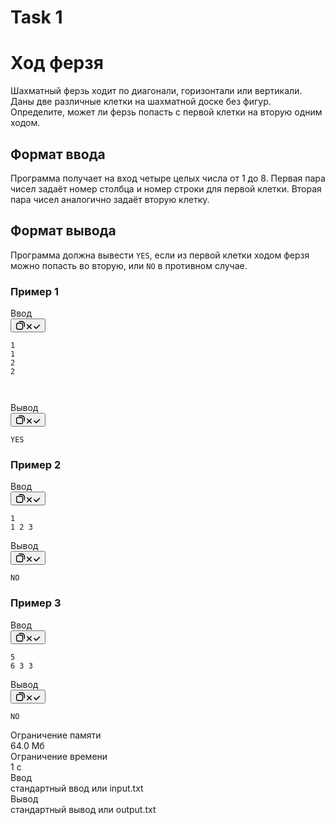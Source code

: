 # Task 1
<div class="Problem_Problem__MgP8f MainPage_MainPage-Problem__h2Uqg MainPage_MainPage-TabContent__9qsJL"><div class="Problem_Problem-Wrapper__nqDY9"><div class="Problem_Problem-Head__Gccsv"><h1 class="Problem_Problem-Header__3kZF9"><span class="Text Text_weight_medium Problem_Problem-Title__r5Adh">Ход ферзя</span></h1></div><div><div><div class="Markdown Markdown_Markdown__l_EM0"><p class="Markdown_Markdown-Paragraph__u_qpb"><span class="Text Text_typography_body-long-m Text_weight_regular">Шахматный ферзь ходит по диагонали, горизонтали или вертикали.
Даны две различные клетки на шахматной доске без фигур.
Определите, может ли ферзь попасть с первой клетки на вторую одним ходом.</span></p></div></div><div><h2 class="ProblemStatement_ProblemStatement-Title__lnhuJ"><span class="Text Text_weight_medium">Формат ввода</span></h2><div><div class="Markdown Markdown_Markdown__l_EM0"><p class="Markdown_Markdown-Paragraph__u_qpb"><span class="Text Text_typography_body-long-m Text_weight_regular">Программа получает на вход четыре целых числа от 1 до 8.
Первая пара чисел задаёт номер столбца и номер строки для первой клетки.
Вторая пара чисел аналогично задаёт вторую клетку.</span></p></div></div></div><div><h2 class="ProblemStatement_ProblemStatement-Title__lnhuJ"><span class="Text Text_weight_medium">Формат вывода</span></h2><div><div class="Markdown Markdown_Markdown__l_EM0"><p class="Markdown_Markdown-Paragraph__u_qpb"><span class="Text Text_typography_body-long-m Text_weight_regular">Программа должна вывести <code>YES</code>, если из первой клетки ходом ферзя можно попасть во вторую, или <code>NO</code> в противном случае.</span></p></div></div></div><div><h3><span class="Text Text_typography_headline-xs Text_weight_medium">Пример 1</span></h3><div class="MarkdownStatementSample_MarkdownStatementSample___LX3V"><div class="CodeSnippet CodeSnippet_view_default undefined" data-testid="code-snippet"><div class="CodeSnippet-Header"><span>Ввод</span></div><div class="CodeSnippet-CopyWrapper"><button aria-label="Копировать в буфер обмена" type="button" class="Button2 Button2_size_s Button2_view_ghost CopyToClipbord CodeSnippet-Copy CodeSnippet-Copy_visually-hidden" autocomplete="off"><span class="Icon Icon_size_m Icon_hasGlyph_noFill Icon_sizeManagement_self Icon_glyph_copy Icon_hasGlyph_noFill Icon_sizeManagement_self Button2-Icon" aria-hidden="true"><svg width="16" height="16" viewBox="0 0 16 16" fill="none" xmlns="http://www.w3.org/2000/svg"><path fill-rule="evenodd" clip-rule="evenodd" d="M1 6.6C1 5.05361 2.2536 3.8 3.8 3.8H9.4C10.9464 3.8 12.2 5.0536 12.2 6.6V12.2C12.2 13.7464 10.9464 15 9.4 15H3.8C2.25361 15 1 13.7464 1 12.2V6.6ZM3.8 5.2C3.0268 5.2 2.4 5.8268 2.4 6.6V12.2C2.4 12.9732 3.0268 13.6 3.8 13.6H9.4C10.1732 13.6 10.8 12.9732 10.8 12.2V6.6C10.8 5.8268 10.1732 5.2 9.4 5.2H3.8Z" fill="currentColor"></path><path fill-rule="evenodd" clip-rule="evenodd" d="M14.3 10.8C14.6866 10.8 15 10.4866 15 10.1V5.9C15 3.19381 12.8062 1 10.1 1H5.9C5.5134 1 5.2 1.3134 5.2 1.7C5.2 2.0866 5.5134 2.4 5.9 2.4H10.1C12.033 2.4 13.6 3.967 13.6 5.9V10.1C13.6 10.4866 13.9134 10.8 14.3 10.8Z" fill="currentColor"></path></svg></span><span class="Button2-Text"><span class="Icon Icon_size_s Icon_hasGlyph_noFill Icon_sizeManagement_self Icon_glyph_close Icon_hasGlyph_noFill Icon_sizeManagement_self CopyToClipbord-StateIcon" aria-hidden="true"><svg width="12" height="12" viewBox="0 0 12 12" fill="none" xmlns="http://www.w3.org/2000/svg"><path d="M2.21869 8.71635C1.9258 9.00924 1.9258 9.48412 2.21869 9.77701C2.51159 10.0699 2.98646 10.0699 3.27935 9.77701L5.99791 7.05845L8.71647 9.77701C9.00936 10.0699 9.48424 10.0699 9.77713 9.77701C10.07 9.48412 10.07 9.00925 9.77713 8.71635L7.05857 5.99779L9.77713 3.27923C10.07 2.98634 10.07 2.51146 9.77713 2.21857C9.48424 1.92568 9.00936 1.92568 8.71647 2.21857L5.99791 4.93713L3.27935 2.21858C2.98646 1.92568 2.51159 1.92568 2.21869 2.21858C1.9258 2.51147 1.9258 2.98634 2.21869 3.27924L4.93725 5.99779L2.21869 8.71635Z" fill="currentColor"></path></svg></span><span class="Icon Icon_size_s Icon_hasGlyph_noFill Icon_sizeManagement_self Icon_glyph_check Icon_hasGlyph_noFill Icon_sizeManagement_self CopyToClipbord-StateIcon" aria-hidden="true"><svg width="12" height="12" viewBox="0 0 12 12" fill="none" xmlns="http://www.w3.org/2000/svg"><path d="M4.55585 9.41902C4.56019 9.42359 4.5646 9.42811 4.56908 9.43259C4.67268 9.53619 4.79905 9.60314 4.93207 9.63345C5.17526 9.68902 5.44077 9.6221 5.63017 9.43269C5.63583 9.42703 5.64138 9.4213 5.64683 9.41551L10.982 4.08038C11.2748 3.78749 11.2748 3.31261 10.982 3.01972C10.6891 2.72683 10.2142 2.72683 9.9213 3.01972L5.09958 7.84143L2.48053 5.22238C2.18763 4.92949 1.71276 4.92949 1.41987 5.22238C1.12697 5.51527 1.12697 5.99015 1.41987 6.28304L4.55585 9.41902Z" fill="currentColor"></path></svg></span></span></button></div><div class="CodeSnippet-Content"><pre class="CodeSnippet-Code" tabindex="-1"><code>1
1
2
2

</code></pre></div></div><div class="CodeSnippet CodeSnippet_view_default undefined" data-testid="code-snippet"><div class="CodeSnippet-Header"><span>Вывод</span></div><div class="CodeSnippet-CopyWrapper"><button aria-label="Копировать в буфер обмена" type="button" class="Button2 Button2_size_s Button2_view_ghost CopyToClipbord CodeSnippet-Copy CodeSnippet-Copy_visually-hidden" autocomplete="off"><span class="Icon Icon_size_m Icon_hasGlyph_noFill Icon_sizeManagement_self Icon_glyph_copy Icon_hasGlyph_noFill Icon_sizeManagement_self Button2-Icon" aria-hidden="true"><svg width="16" height="16" viewBox="0 0 16 16" fill="none" xmlns="http://www.w3.org/2000/svg"><path fill-rule="evenodd" clip-rule="evenodd" d="M1 6.6C1 5.05361 2.2536 3.8 3.8 3.8H9.4C10.9464 3.8 12.2 5.0536 12.2 6.6V12.2C12.2 13.7464 10.9464 15 9.4 15H3.8C2.25361 15 1 13.7464 1 12.2V6.6ZM3.8 5.2C3.0268 5.2 2.4 5.8268 2.4 6.6V12.2C2.4 12.9732 3.0268 13.6 3.8 13.6H9.4C10.1732 13.6 10.8 12.9732 10.8 12.2V6.6C10.8 5.8268 10.1732 5.2 9.4 5.2H3.8Z" fill="currentColor"></path><path fill-rule="evenodd" clip-rule="evenodd" d="M14.3 10.8C14.6866 10.8 15 10.4866 15 10.1V5.9C15 3.19381 12.8062 1 10.1 1H5.9C5.5134 1 5.2 1.3134 5.2 1.7C5.2 2.0866 5.5134 2.4 5.9 2.4H10.1C12.033 2.4 13.6 3.967 13.6 5.9V10.1C13.6 10.4866 13.9134 10.8 14.3 10.8Z" fill="currentColor"></path></svg></span><span class="Button2-Text"><span class="Icon Icon_size_s Icon_hasGlyph_noFill Icon_sizeManagement_self Icon_glyph_close Icon_hasGlyph_noFill Icon_sizeManagement_self CopyToClipbord-StateIcon" aria-hidden="true"><svg width="12" height="12" viewBox="0 0 12 12" fill="none" xmlns="http://www.w3.org/2000/svg"><path d="M2.21869 8.71635C1.9258 9.00924 1.9258 9.48412 2.21869 9.77701C2.51159 10.0699 2.98646 10.0699 3.27935 9.77701L5.99791 7.05845L8.71647 9.77701C9.00936 10.0699 9.48424 10.0699 9.77713 9.77701C10.07 9.48412 10.07 9.00925 9.77713 8.71635L7.05857 5.99779L9.77713 3.27923C10.07 2.98634 10.07 2.51146 9.77713 2.21857C9.48424 1.92568 9.00936 1.92568 8.71647 2.21857L5.99791 4.93713L3.27935 2.21858C2.98646 1.92568 2.51159 1.92568 2.21869 2.21858C1.9258 2.51147 1.9258 2.98634 2.21869 3.27924L4.93725 5.99779L2.21869 8.71635Z" fill="currentColor"></path></svg></span><span class="Icon Icon_size_s Icon_hasGlyph_noFill Icon_sizeManagement_self Icon_glyph_check Icon_hasGlyph_noFill Icon_sizeManagement_self CopyToClipbord-StateIcon" aria-hidden="true"><svg width="12" height="12" viewBox="0 0 12 12" fill="none" xmlns="http://www.w3.org/2000/svg"><path d="M4.55585 9.41902C4.56019 9.42359 4.5646 9.42811 4.56908 9.43259C4.67268 9.53619 4.79905 9.60314 4.93207 9.63345C5.17526 9.68902 5.44077 9.6221 5.63017 9.43269C5.63583 9.42703 5.64138 9.4213 5.64683 9.41551L10.982 4.08038C11.2748 3.78749 11.2748 3.31261 10.982 3.01972C10.6891 2.72683 10.2142 2.72683 9.9213 3.01972L5.09958 7.84143L2.48053 5.22238C2.18763 4.92949 1.71276 4.92949 1.41987 5.22238C1.12697 5.51527 1.12697 5.99015 1.41987 6.28304L4.55585 9.41902Z" fill="currentColor"></path></svg></span></span></button></div><div class="CodeSnippet-Content"><pre class="CodeSnippet-Code" tabindex="-1"><code>YES
</code></pre></div></div></div></div><div><h3><span class="Text Text_typography_headline-xs Text_weight_medium">Пример 2</span></h3><div class="MarkdownStatementSample_MarkdownStatementSample___LX3V"><div class="CodeSnippet CodeSnippet_view_default undefined" data-testid="code-snippet"><div class="CodeSnippet-Header"><span>Ввод</span></div><div class="CodeSnippet-CopyWrapper"><button aria-label="Копировать в буфер обмена" type="button" class="Button2 Button2_size_s Button2_view_ghost CopyToClipbord CodeSnippet-Copy CodeSnippet-Copy_visually-hidden" autocomplete="off"><span class="Icon Icon_size_m Icon_hasGlyph_noFill Icon_sizeManagement_self Icon_glyph_copy Icon_hasGlyph_noFill Icon_sizeManagement_self Button2-Icon" aria-hidden="true"><svg width="16" height="16" viewBox="0 0 16 16" fill="none" xmlns="http://www.w3.org/2000/svg"><path fill-rule="evenodd" clip-rule="evenodd" d="M1 6.6C1 5.05361 2.2536 3.8 3.8 3.8H9.4C10.9464 3.8 12.2 5.0536 12.2 6.6V12.2C12.2 13.7464 10.9464 15 9.4 15H3.8C2.25361 15 1 13.7464 1 12.2V6.6ZM3.8 5.2C3.0268 5.2 2.4 5.8268 2.4 6.6V12.2C2.4 12.9732 3.0268 13.6 3.8 13.6H9.4C10.1732 13.6 10.8 12.9732 10.8 12.2V6.6C10.8 5.8268 10.1732 5.2 9.4 5.2H3.8Z" fill="currentColor"></path><path fill-rule="evenodd" clip-rule="evenodd" d="M14.3 10.8C14.6866 10.8 15 10.4866 15 10.1V5.9C15 3.19381 12.8062 1 10.1 1H5.9C5.5134 1 5.2 1.3134 5.2 1.7C5.2 2.0866 5.5134 2.4 5.9 2.4H10.1C12.033 2.4 13.6 3.967 13.6 5.9V10.1C13.6 10.4866 13.9134 10.8 14.3 10.8Z" fill="currentColor"></path></svg></span><span class="Button2-Text"><span class="Icon Icon_size_s Icon_hasGlyph_noFill Icon_sizeManagement_self Icon_glyph_close Icon_hasGlyph_noFill Icon_sizeManagement_self CopyToClipbord-StateIcon" aria-hidden="true"><svg width="12" height="12" viewBox="0 0 12 12" fill="none" xmlns="http://www.w3.org/2000/svg"><path d="M2.21869 8.71635C1.9258 9.00924 1.9258 9.48412 2.21869 9.77701C2.51159 10.0699 2.98646 10.0699 3.27935 9.77701L5.99791 7.05845L8.71647 9.77701C9.00936 10.0699 9.48424 10.0699 9.77713 9.77701C10.07 9.48412 10.07 9.00925 9.77713 8.71635L7.05857 5.99779L9.77713 3.27923C10.07 2.98634 10.07 2.51146 9.77713 2.21857C9.48424 1.92568 9.00936 1.92568 8.71647 2.21857L5.99791 4.93713L3.27935 2.21858C2.98646 1.92568 2.51159 1.92568 2.21869 2.21858C1.9258 2.51147 1.9258 2.98634 2.21869 3.27924L4.93725 5.99779L2.21869 8.71635Z" fill="currentColor"></path></svg></span><span class="Icon Icon_size_s Icon_hasGlyph_noFill Icon_sizeManagement_self Icon_glyph_check Icon_hasGlyph_noFill Icon_sizeManagement_self CopyToClipbord-StateIcon" aria-hidden="true"><svg width="12" height="12" viewBox="0 0 12 12" fill="none" xmlns="http://www.w3.org/2000/svg"><path d="M4.55585 9.41902C4.56019 9.42359 4.5646 9.42811 4.56908 9.43259C4.67268 9.53619 4.79905 9.60314 4.93207 9.63345C5.17526 9.68902 5.44077 9.6221 5.63017 9.43269C5.63583 9.42703 5.64138 9.4213 5.64683 9.41551L10.982 4.08038C11.2748 3.78749 11.2748 3.31261 10.982 3.01972C10.6891 2.72683 10.2142 2.72683 9.9213 3.01972L5.09958 7.84143L2.48053 5.22238C2.18763 4.92949 1.71276 4.92949 1.41987 5.22238C1.12697 5.51527 1.12697 5.99015 1.41987 6.28304L4.55585 9.41902Z" fill="currentColor"></path></svg></span></span></button></div><div class="CodeSnippet-Content"><pre class="CodeSnippet-Code" tabindex="-1"><code>1
1
2
3
</code></pre></div></div><div class="CodeSnippet CodeSnippet_view_default undefined" data-testid="code-snippet"><div class="CodeSnippet-Header"><span>Вывод</span></div><div class="CodeSnippet-CopyWrapper"><button aria-label="Копировать в буфер обмена" type="button" class="Button2 Button2_size_s Button2_view_ghost CopyToClipbord CodeSnippet-Copy CodeSnippet-Copy_visually-hidden" autocomplete="off"><span class="Icon Icon_size_m Icon_hasGlyph_noFill Icon_sizeManagement_self Icon_glyph_copy Icon_hasGlyph_noFill Icon_sizeManagement_self Button2-Icon" aria-hidden="true"><svg width="16" height="16" viewBox="0 0 16 16" fill="none" xmlns="http://www.w3.org/2000/svg"><path fill-rule="evenodd" clip-rule="evenodd" d="M1 6.6C1 5.05361 2.2536 3.8 3.8 3.8H9.4C10.9464 3.8 12.2 5.0536 12.2 6.6V12.2C12.2 13.7464 10.9464 15 9.4 15H3.8C2.25361 15 1 13.7464 1 12.2V6.6ZM3.8 5.2C3.0268 5.2 2.4 5.8268 2.4 6.6V12.2C2.4 12.9732 3.0268 13.6 3.8 13.6H9.4C10.1732 13.6 10.8 12.9732 10.8 12.2V6.6C10.8 5.8268 10.1732 5.2 9.4 5.2H3.8Z" fill="currentColor"></path><path fill-rule="evenodd" clip-rule="evenodd" d="M14.3 10.8C14.6866 10.8 15 10.4866 15 10.1V5.9C15 3.19381 12.8062 1 10.1 1H5.9C5.5134 1 5.2 1.3134 5.2 1.7C5.2 2.0866 5.5134 2.4 5.9 2.4H10.1C12.033 2.4 13.6 3.967 13.6 5.9V10.1C13.6 10.4866 13.9134 10.8 14.3 10.8Z" fill="currentColor"></path></svg></span><span class="Button2-Text"><span class="Icon Icon_size_s Icon_hasGlyph_noFill Icon_sizeManagement_self Icon_glyph_close Icon_hasGlyph_noFill Icon_sizeManagement_self CopyToClipbord-StateIcon" aria-hidden="true"><svg width="12" height="12" viewBox="0 0 12 12" fill="none" xmlns="http://www.w3.org/2000/svg"><path d="M2.21869 8.71635C1.9258 9.00924 1.9258 9.48412 2.21869 9.77701C2.51159 10.0699 2.98646 10.0699 3.27935 9.77701L5.99791 7.05845L8.71647 9.77701C9.00936 10.0699 9.48424 10.0699 9.77713 9.77701C10.07 9.48412 10.07 9.00925 9.77713 8.71635L7.05857 5.99779L9.77713 3.27923C10.07 2.98634 10.07 2.51146 9.77713 2.21857C9.48424 1.92568 9.00936 1.92568 8.71647 2.21857L5.99791 4.93713L3.27935 2.21858C2.98646 1.92568 2.51159 1.92568 2.21869 2.21858C1.9258 2.51147 1.9258 2.98634 2.21869 3.27924L4.93725 5.99779L2.21869 8.71635Z" fill="currentColor"></path></svg></span><span class="Icon Icon_size_s Icon_hasGlyph_noFill Icon_sizeManagement_self Icon_glyph_check Icon_hasGlyph_noFill Icon_sizeManagement_self CopyToClipbord-StateIcon" aria-hidden="true"><svg width="12" height="12" viewBox="0 0 12 12" fill="none" xmlns="http://www.w3.org/2000/svg"><path d="M4.55585 9.41902C4.56019 9.42359 4.5646 9.42811 4.56908 9.43259C4.67268 9.53619 4.79905 9.60314 4.93207 9.63345C5.17526 9.68902 5.44077 9.6221 5.63017 9.43269C5.63583 9.42703 5.64138 9.4213 5.64683 9.41551L10.982 4.08038C11.2748 3.78749 11.2748 3.31261 10.982 3.01972C10.6891 2.72683 10.2142 2.72683 9.9213 3.01972L5.09958 7.84143L2.48053 5.22238C2.18763 4.92949 1.71276 4.92949 1.41987 5.22238C1.12697 5.51527 1.12697 5.99015 1.41987 6.28304L4.55585 9.41902Z" fill="currentColor"></path></svg></span></span></button></div><div class="CodeSnippet-Content"><pre class="CodeSnippet-Code" tabindex="-1"><code>NO
</code></pre></div></div></div></div><div><h3><span class="Text Text_typography_headline-xs Text_weight_medium">Пример 3</span></h3><div class="MarkdownStatementSample_MarkdownStatementSample___LX3V"><div class="CodeSnippet CodeSnippet_view_default undefined" data-testid="code-snippet"><div class="CodeSnippet-Header"><span>Ввод</span></div><div class="CodeSnippet-CopyWrapper"><button aria-label="Копировать в буфер обмена" type="button" class="Button2 Button2_size_s Button2_view_ghost CopyToClipbord CodeSnippet-Copy CodeSnippet-Copy_visually-hidden" autocomplete="off"><span class="Icon Icon_size_m Icon_hasGlyph_noFill Icon_sizeManagement_self Icon_glyph_copy Icon_hasGlyph_noFill Icon_sizeManagement_self Button2-Icon" aria-hidden="true"><svg width="16" height="16" viewBox="0 0 16 16" fill="none" xmlns="http://www.w3.org/2000/svg"><path fill-rule="evenodd" clip-rule="evenodd" d="M1 6.6C1 5.05361 2.2536 3.8 3.8 3.8H9.4C10.9464 3.8 12.2 5.0536 12.2 6.6V12.2C12.2 13.7464 10.9464 15 9.4 15H3.8C2.25361 15 1 13.7464 1 12.2V6.6ZM3.8 5.2C3.0268 5.2 2.4 5.8268 2.4 6.6V12.2C2.4 12.9732 3.0268 13.6 3.8 13.6H9.4C10.1732 13.6 10.8 12.9732 10.8 12.2V6.6C10.8 5.8268 10.1732 5.2 9.4 5.2H3.8Z" fill="currentColor"></path><path fill-rule="evenodd" clip-rule="evenodd" d="M14.3 10.8C14.6866 10.8 15 10.4866 15 10.1V5.9C15 3.19381 12.8062 1 10.1 1H5.9C5.5134 1 5.2 1.3134 5.2 1.7C5.2 2.0866 5.5134 2.4 5.9 2.4H10.1C12.033 2.4 13.6 3.967 13.6 5.9V10.1C13.6 10.4866 13.9134 10.8 14.3 10.8Z" fill="currentColor"></path></svg></span><span class="Button2-Text"><span class="Icon Icon_size_s Icon_hasGlyph_noFill Icon_sizeManagement_self Icon_glyph_close Icon_hasGlyph_noFill Icon_sizeManagement_self CopyToClipbord-StateIcon" aria-hidden="true"><svg width="12" height="12" viewBox="0 0 12 12" fill="none" xmlns="http://www.w3.org/2000/svg"><path d="M2.21869 8.71635C1.9258 9.00924 1.9258 9.48412 2.21869 9.77701C2.51159 10.0699 2.98646 10.0699 3.27935 9.77701L5.99791 7.05845L8.71647 9.77701C9.00936 10.0699 9.48424 10.0699 9.77713 9.77701C10.07 9.48412 10.07 9.00925 9.77713 8.71635L7.05857 5.99779L9.77713 3.27923C10.07 2.98634 10.07 2.51146 9.77713 2.21857C9.48424 1.92568 9.00936 1.92568 8.71647 2.21857L5.99791 4.93713L3.27935 2.21858C2.98646 1.92568 2.51159 1.92568 2.21869 2.21858C1.9258 2.51147 1.9258 2.98634 2.21869 3.27924L4.93725 5.99779L2.21869 8.71635Z" fill="currentColor"></path></svg></span><span class="Icon Icon_size_s Icon_hasGlyph_noFill Icon_sizeManagement_self Icon_glyph_check Icon_hasGlyph_noFill Icon_sizeManagement_self CopyToClipbord-StateIcon" aria-hidden="true"><svg width="12" height="12" viewBox="0 0 12 12" fill="none" xmlns="http://www.w3.org/2000/svg"><path d="M4.55585 9.41902C4.56019 9.42359 4.5646 9.42811 4.56908 9.43259C4.67268 9.53619 4.79905 9.60314 4.93207 9.63345C5.17526 9.68902 5.44077 9.6221 5.63017 9.43269C5.63583 9.42703 5.64138 9.4213 5.64683 9.41551L10.982 4.08038C11.2748 3.78749 11.2748 3.31261 10.982 3.01972C10.6891 2.72683 10.2142 2.72683 9.9213 3.01972L5.09958 7.84143L2.48053 5.22238C2.18763 4.92949 1.71276 4.92949 1.41987 5.22238C1.12697 5.51527 1.12697 5.99015 1.41987 6.28304L4.55585 9.41902Z" fill="currentColor"></path></svg></span></span></button></div><div class="CodeSnippet-Content"><pre class="CodeSnippet-Code" tabindex="-1"><code>5
6
3
3
</code></pre></div></div><div class="CodeSnippet CodeSnippet_view_default undefined" data-testid="code-snippet"><div class="CodeSnippet-Header"><span>Вывод</span></div><div class="CodeSnippet-CopyWrapper"><button aria-label="Копировать в буфер обмена" type="button" class="Button2 Button2_size_s Button2_view_ghost CopyToClipbord CodeSnippet-Copy CodeSnippet-Copy_visually-hidden" autocomplete="off"><span class="Icon Icon_size_m Icon_hasGlyph_noFill Icon_sizeManagement_self Icon_glyph_copy Icon_hasGlyph_noFill Icon_sizeManagement_self Button2-Icon" aria-hidden="true"><svg width="16" height="16" viewBox="0 0 16 16" fill="none" xmlns="http://www.w3.org/2000/svg"><path fill-rule="evenodd" clip-rule="evenodd" d="M1 6.6C1 5.05361 2.2536 3.8 3.8 3.8H9.4C10.9464 3.8 12.2 5.0536 12.2 6.6V12.2C12.2 13.7464 10.9464 15 9.4 15H3.8C2.25361 15 1 13.7464 1 12.2V6.6ZM3.8 5.2C3.0268 5.2 2.4 5.8268 2.4 6.6V12.2C2.4 12.9732 3.0268 13.6 3.8 13.6H9.4C10.1732 13.6 10.8 12.9732 10.8 12.2V6.6C10.8 5.8268 10.1732 5.2 9.4 5.2H3.8Z" fill="currentColor"></path><path fill-rule="evenodd" clip-rule="evenodd" d="M14.3 10.8C14.6866 10.8 15 10.4866 15 10.1V5.9C15 3.19381 12.8062 1 10.1 1H5.9C5.5134 1 5.2 1.3134 5.2 1.7C5.2 2.0866 5.5134 2.4 5.9 2.4H10.1C12.033 2.4 13.6 3.967 13.6 5.9V10.1C13.6 10.4866 13.9134 10.8 14.3 10.8Z" fill="currentColor"></path></svg></span><span class="Button2-Text"><span class="Icon Icon_size_s Icon_hasGlyph_noFill Icon_sizeManagement_self Icon_glyph_close Icon_hasGlyph_noFill Icon_sizeManagement_self CopyToClipbord-StateIcon" aria-hidden="true"><svg width="12" height="12" viewBox="0 0 12 12" fill="none" xmlns="http://www.w3.org/2000/svg"><path d="M2.21869 8.71635C1.9258 9.00924 1.9258 9.48412 2.21869 9.77701C2.51159 10.0699 2.98646 10.0699 3.27935 9.77701L5.99791 7.05845L8.71647 9.77701C9.00936 10.0699 9.48424 10.0699 9.77713 9.77701C10.07 9.48412 10.07 9.00925 9.77713 8.71635L7.05857 5.99779L9.77713 3.27923C10.07 2.98634 10.07 2.51146 9.77713 2.21857C9.48424 1.92568 9.00936 1.92568 8.71647 2.21857L5.99791 4.93713L3.27935 2.21858C2.98646 1.92568 2.51159 1.92568 2.21869 2.21858C1.9258 2.51147 1.9258 2.98634 2.21869 3.27924L4.93725 5.99779L2.21869 8.71635Z" fill="currentColor"></path></svg></span><span class="Icon Icon_size_s Icon_hasGlyph_noFill Icon_sizeManagement_self Icon_glyph_check Icon_hasGlyph_noFill Icon_sizeManagement_self CopyToClipbord-StateIcon" aria-hidden="true"><svg width="12" height="12" viewBox="0 0 12 12" fill="none" xmlns="http://www.w3.org/2000/svg"><path d="M4.55585 9.41902C4.56019 9.42359 4.5646 9.42811 4.56908 9.43259C4.67268 9.53619 4.79905 9.60314 4.93207 9.63345C5.17526 9.68902 5.44077 9.6221 5.63017 9.43269C5.63583 9.42703 5.64138 9.4213 5.64683 9.41551L10.982 4.08038C11.2748 3.78749 11.2748 3.31261 10.982 3.01972C10.6891 2.72683 10.2142 2.72683 9.9213 3.01972L5.09958 7.84143L2.48053 5.22238C2.18763 4.92949 1.71276 4.92949 1.41987 5.22238C1.12697 5.51527 1.12697 5.99015 1.41987 6.28304L4.55585 9.41902Z" fill="currentColor"></path></svg></span></span></button></div><div class="CodeSnippet-Content"><pre class="CodeSnippet-Code" tabindex="-1"><code>NO
</code></pre></div></div></div></div><div class="MarkdownStatementLimits_MarkdownStatementLimits__mq_Mq"><div class="MarkdownStatementLimits_MarkdownStatementLimits-Limit__qRgq7"><div class="MarkdownStatementLimits_MarkdownStatementLimits-LimitTitle___afaQ"><span class="Text Text_typography_subheader-s Text_weight_medium">Ограничение памяти</span></div><div><span class="Text Text_weight_regular">64.0 Мб</span></div></div><div class="MarkdownStatementLimits_MarkdownStatementLimits-Limit__qRgq7"><div class="MarkdownStatementLimits_MarkdownStatementLimits-LimitTitle___afaQ"><span class="Text Text_typography_subheader-s Text_weight_medium">Ограничение времени</span></div><div><span class="Text Text_weight_regular">1<!-- -->&nbsp;<!-- -->с</span></div></div><div class="MarkdownStatementLimits_MarkdownStatementLimits-Limit__qRgq7"><div class="MarkdownStatementLimits_MarkdownStatementLimits-LimitTitle___afaQ"><span class="Text Text_typography_subheader-s Text_weight_medium">Ввод</span></div><div><span class="Text Text_weight_regular">стандартный ввод или input.txt</span></div></div><div class="MarkdownStatementLimits_MarkdownStatementLimits-Limit__qRgq7"><div class="MarkdownStatementLimits_MarkdownStatementLimits-LimitTitle___afaQ"><span class="Text Text_typography_subheader-s Text_weight_medium">Вывод</span></div><div><span class="Text Text_weight_regular">стандартный вывод или output.txt</span></div></div></div></div></div></div>